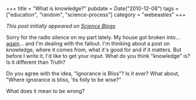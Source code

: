 +++
title = "What is knowledge?"
pubdate = Date("2010-12-08")
tags = ["education", "random", "science-process"]
category = "webeasties"
+++

_This post initially appeared on [Science Blogs](http://scienceblogs.com/webeasties)_

Sorry for the radio silence on my part lately. My house got broken into... [again](http://scienceblogs.com/webeasties/2010/11/brief_musical_interlude.php)... and I'm dealing with the fallout. 
I'm thinking about a post on knowledge, where it comes from, what it's good for and if it matters. But before I write it, I'd like to get your input. 
What do you think "knowledge" is? Is it different than Truth?

Do you agree with the idea, "Ignorance is Bliss"? Is it ever? What about, "Where ignorance is bliss, 'tis folly to be wise?"

What does it mean to be wrong?

      
  
